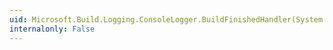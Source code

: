 ```yaml
---
uid: Microsoft.Build.Logging.ConsoleLogger.BuildFinishedHandler(System.Object,Microsoft.Build.Framework.BuildFinishedEventArgs)
internalonly: False
---
```

